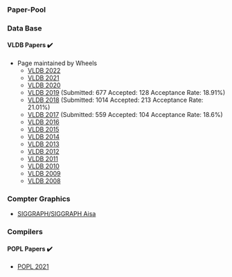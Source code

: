 ### Paper-Pool

### Data Base

####  VLDB Papers :heavy_check_mark:

* Page maintained by Wheels
  * [VLDB 2022](http://vldb.org/pvldb/volumes/15)  
  * [VLDB 2021](https://www.aminer.cn/conf/611e57c792c7f9be2121cf6e)
  * [VLDB 2020](http://vldb.org/pvldb/volumes/13)
  * [VLDB 2019](http://vldb.org/pvldb/volumes/12)   (Submitted:  677     Accepted:   128     Acceptance Rate:  18.91%)
  * [VLDB 2018](http://vldb.org/pvldb/volumes/11)   (Submitted:  1014    Accepted:  213    Acceptance Rate:  21.01%)
  * [VLDB 2017](http://vldb.org/pvldb/volumes/10)   (Submitted:  559     Accepted:   104    Acceptance Rate:  18.6%)
  * [VLDB 2016](http://vldb.org/pvldb/volumes/9)
  * [VLDB 2015](http://vldb.org/pvldb/volumes/8)
  * [VLDB 2014](http://vldb.org/pvldb/volumes/7)
  * [VLDB 2013](http://vldb.org/pvldb/volumes/6)
  * [VLDB 2012](http://vldb.org/pvldb/volumes/5)
  * [VLDB 2011](http://vldb.org/pvldb/volumes/4)
  * [VLDB 2010](http://vldb.org/pvldb/volumes/3)
  * [VLDB 2009](http://vldb.org/pvldb/volumes/2)
  * [VLDB 2008](http://vldb.org/pvldb/volumes/1) 

### Compter Graphics

* [SIGGRAPH/SIGGRAPH Aisa](http://kesen.realtimerendering.com/)



### Compilers

####  POPL Papers :heavy_check_mark:

* [POPL 2021](https://www.aminer.cn/conf/611d03d992c7f9be21d5f64e)




  
  
  
  
  
  
  
  
  
  
